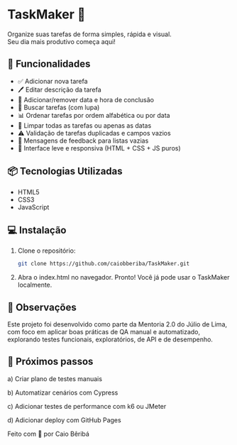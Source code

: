 # TaskMaker 📝

Organize suas tarefas de forma simples, rápida e visual.  
Seu dia mais produtivo começa aqui!

## 🚀 Funcionalidades

- ✅ Adicionar nova tarefa
- 🖊️ Editar descrição da tarefa
- 📅 Adicionar/remover data e hora de conclusão
- 🔎 Buscar tarefas (com lupa)
- 📊 Ordenar tarefas por ordem alfabética ou por data
- 🧹 Limpar todas as tarefas ou apenas as datas
- ⚠️ Validação de tarefas duplicadas e campos vazios
- 💬 Mensagens de feedback para listas vazias
- 📱 Interface leve e responsiva (HTML + CSS + JS puros)

## 📦 Tecnologias Utilizadas

- HTML5
- CSS3
- JavaScript

## 💻 Instalação

1. Clone o repositório:
   ```bash
   git clone https://github.com/caiobberiba/TaskMaker.git
   
2. Abra o index.html no navegador.
Pronto! Você já pode usar o TaskMaker localmente.

## 📌 Observações

Este projeto foi desenvolvido como parte da Mentoria 2.0 do Júlio de Lima, com foco em aplicar boas práticas de QA manual e automatizado, explorando testes funcionais, exploratórios, de API e de desempenho.

## 🧪 Próximos passos

a)  Criar plano de testes manuais

b)  Automatizar cenários com Cypress

c)  Adicionar testes de performance com k6 ou JMeter

d)  Adicionar deploy com GitHub Pages

Feito com 💙 por Caio Bêribá